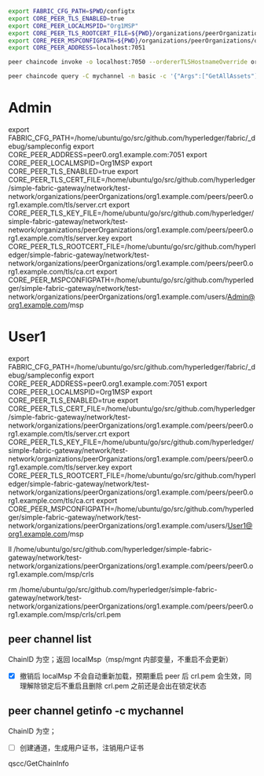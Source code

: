 
```bash
export FABRIC_CFG_PATH=$PWD/configtx
export CORE_PEER_TLS_ENABLED=true
export CORE_PEER_LOCALMSPID="Org1MSP"
export CORE_PEER_TLS_ROOTCERT_FILE=${PWD}/organizations/peerOrganizations/org1.example.com/peers/peer0.org1.example.com/tls/ca.crt
export CORE_PEER_MSPCONFIGPATH=${PWD}/organizations/peerOrganizations/org1.example.com/users/Admin@org1.example.com/msp
export CORE_PEER_ADDRESS=localhost:7051

peer chaincode invoke -o localhost:7050 --ordererTLSHostnameOverride orderer.example.com --tls --cafile ${PWD}/organizations/ordererOrganizations/example.com/orderers/orderer.example.com/msp/tlscacerts/tlsca.example.com-cert.pem -C mychannel -n basic --peerAddresses localhost:7051 --tlsRootCertFiles ${PWD}/organizations/peerOrganizations/org1.example.com/peers/peer0.org1.example.com/tls/ca.crt -c '{"function":"InitLedger","Args":[]}'

peer chaincode query -C mychannel -n basic -c '{"Args":["GetAllAssets"]}'
```

# Admin

export FABRIC_CFG_PATH=/home/ubuntu/go/src/github.com/hyperledger/fabric/_debug/sampleconfig
export CORE_PEER_ADDRESS=peer0.org1.example.com:7051
export CORE_PEER_LOCALMSPID=Org1MSP
export CORE_PEER_TLS_ENABLED=true
export CORE_PEER_TLS_CERT_FILE=/home/ubuntu/go/src/github.com/hyperledger/simple-fabric-gateway/network/test-network/organizations/peerOrganizations/org1.example.com/peers/peer0.org1.example.com/tls/server.crt
export CORE_PEER_TLS_KEY_FILE=/home/ubuntu/go/src/github.com/hyperledger/simple-fabric-gateway/network/test-network/organizations/peerOrganizations/org1.example.com/peers/peer0.org1.example.com/tls/server.key
export CORE_PEER_TLS_ROOTCERT_FILE=/home/ubuntu/go/src/github.com/hyperledger/simple-fabric-gateway/network/test-network/organizations/peerOrganizations/org1.example.com/peers/peer0.org1.example.com/tls/ca.crt
export CORE_PEER_MSPCONFIGPATH=/home/ubuntu/go/src/github.com/hyperledger/simple-fabric-gateway/network/test-network/organizations/peerOrganizations/org1.example.com/users/Admin@org1.example.com/msp

# User1

export FABRIC_CFG_PATH=/home/ubuntu/go/src/github.com/hyperledger/fabric/_debug/sampleconfig
export CORE_PEER_ADDRESS=peer0.org1.example.com:7051
export CORE_PEER_LOCALMSPID=Org1MSP
export CORE_PEER_TLS_ENABLED=true
export CORE_PEER_TLS_CERT_FILE=/home/ubuntu/go/src/github.com/hyperledger/simple-fabric-gateway/network/test-network/organizations/peerOrganizations/org1.example.com/peers/peer0.org1.example.com/tls/server.crt
export CORE_PEER_TLS_KEY_FILE=/home/ubuntu/go/src/github.com/hyperledger/simple-fabric-gateway/network/test-network/organizations/peerOrganizations/org1.example.com/peers/peer0.org1.example.com/tls/server.key
export CORE_PEER_TLS_ROOTCERT_FILE=/home/ubuntu/go/src/github.com/hyperledger/simple-fabric-gateway/network/test-network/organizations/peerOrganizations/org1.example.com/peers/peer0.org1.example.com/tls/ca.crt
export CORE_PEER_MSPCONFIGPATH=/home/ubuntu/go/src/github.com/hyperledger/simple-fabric-gateway/network/test-network/organizations/peerOrganizations/org1.example.com/users/User1@org1.example.com/msp

ll /home/ubuntu/go/src/github.com/hyperledger/simple-fabric-gateway/network/test-network/organizations/peerOrganizations/org1.example.com/peers/peer0.org1.example.com/msp/crls

rm /home/ubuntu/go/src/github.com/hyperledger/simple-fabric-gateway/network/test-network/organizations/peerOrganizations/org1.example.com/peers/peer0.org1.example.com/msp/crls/crl.pem

## peer channel list

ChainID 为空；返回 localMsp（msp/mgnt 内部变量，不重启不会更新）

- [x] 撤销后 localMsp 不会自动重新加载，预期重启 peer 后 crl.pem 会生效，同理解除锁定后不重启且删除 crl.pem 之前还是会出在锁定状态

## peer channel getinfo -c mychannel

ChainID 为空；

- [ ] 创建通道，生成用户证书，注销用户证书

qscc/GetChainInfo
